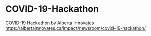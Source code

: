 # COVID-19-Hackathon
COVID-19 Hackathon by Alberta Innovates https://albertainnovates.ca/impact/newsroom/covid-19-hackathon/
